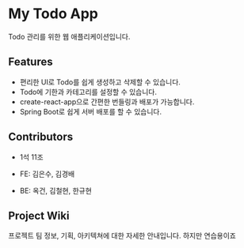 # My Todo App

Todo 관리를 위한 웹 애플리케이션입니다.

## Features

- 편리한 UI로 Todo를 쉽게 생성하고 삭제할 수 있습니다.
- Todo에 기한과 카테고리를 설정할 수 있습니다.
- create-react-app으로 간편한 번들링과 배포가 가능합니다.
- Spring Boot로 쉽게 서버 배포를 할 수 있습니다.

## Contributors
- 1석 11조

- FE: 김은수, 김경배
- BE: 옥건, 김철현, 한규현

## Project Wiki

프로젝트 팀 정보, 기획, 아키텍쳐에 대한 자세한 안내입니다.
하지만 연습용이죠
